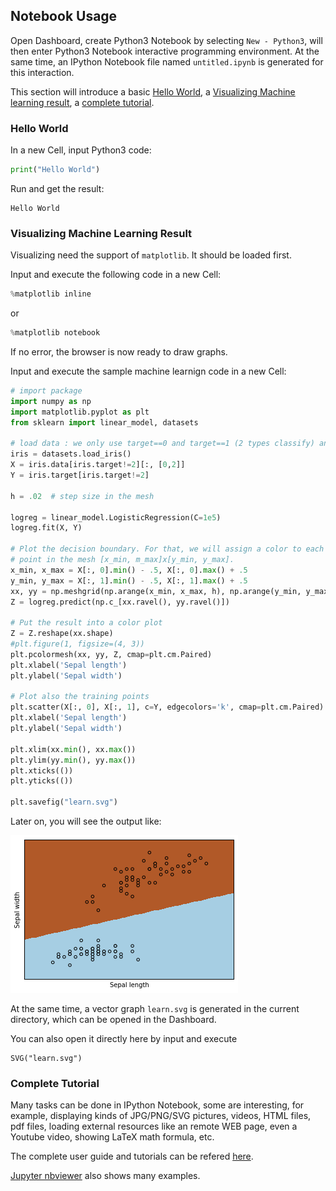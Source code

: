 ## Notebook Usage ##

Open Dashboard,  create Python3 Notebook by selecting ```New - Python3```, 
will then enter Python3 Notebook interactive programming environment. 
At the same time, an IPython Notebook file named `untitled.ipynb` is
generated for this interaction. 

This section will introduce a basic [Hello World](#hello-world), 
a [Visualizing Machine learning result](#visualizing-machine-learning-result), 
a [complete tutorial](#complete-tutorial).

### Hello World ###

In a new Cell, input Python3 code: 

```python
print("Hello World")
```

Run and get the result:

```
Hello World
```

### Visualizing Machine Learning Result

Visualizing need the support of `matplotlib`. It should be loaded first.

Input and execute the following code in a new Cell:

```python
%matplotlib inline
```

or 

```python
%matplotlib notebook
```

If no error, the browser is now ready to draw graphs.

Input and execute the sample machine learnign code in a new Cell:

```python
# import package
import numpy as np
import matplotlib.pyplot as plt
from sklearn import linear_model, datasets

# load data : we only use target==0 and target==1 (2 types classify) and feature 0 and feature 2 ()
iris = datasets.load_iris()
X = iris.data[iris.target!=2][:, [0,2]]  
Y = iris.target[iris.target!=2]

h = .02  # step size in the mesh

logreg = linear_model.LogisticRegression(C=1e5)
logreg.fit(X, Y)

# Plot the decision boundary. For that, we will assign a color to each
# point in the mesh [x_min, m_max]x[y_min, y_max].
x_min, x_max = X[:, 0].min() - .5, X[:, 0].max() + .5
y_min, y_max = X[:, 1].min() - .5, X[:, 1].max() + .5
xx, yy = np.meshgrid(np.arange(x_min, x_max, h), np.arange(y_min, y_max, h))
Z = logreg.predict(np.c_[xx.ravel(), yy.ravel()])

# Put the result into a color plot
Z = Z.reshape(xx.shape)
#plt.figure(1, figsize=(4, 3))
plt.pcolormesh(xx, yy, Z, cmap=plt.cm.Paired)
plt.xlabel('Sepal length')
plt.ylabel('Sepal width')

# Plot also the training points
plt.scatter(X[:, 0], X[:, 1], c=Y, edgecolors='k', cmap=plt.cm.Paired)
plt.xlabel('Sepal length')
plt.ylabel('Sepal width')

plt.xlim(xx.min(), xx.max())
plt.ylim(yy.min(), yy.max())
plt.xticks(())
plt.yticks(())

plt.savefig("learn.svg")
```

Later on, you will see the output like:

<img src="../images/sklearn1.png">

At the same time, a vector graph ```learn.svg``` is generated in the
current directory, which can be opened in the Dashboard. 

You can also open it directly here by input and execute

```
SVG("learn.svg")
```

### Complete Tutorial ###

Many tasks can be done in IPython Notebook, some are interesting, for example, displaying kinds of JPG/PNG/SVG pictures, videos, HTML files, pdf files, loading external resources like an remote WEB page, even a Youtube video, showing LaTeX math formula, etc. 

The complete user guide and tutorials  can be refered 
[here](http://nbviewer.jupyter.org/github/ipython/ipython/blob/4.0.x/examples/IPython%20Kernel/Index.ipynb).

[Jupyter nbviewer](http://nbviewer.jupyter.org) also shows many examples.


